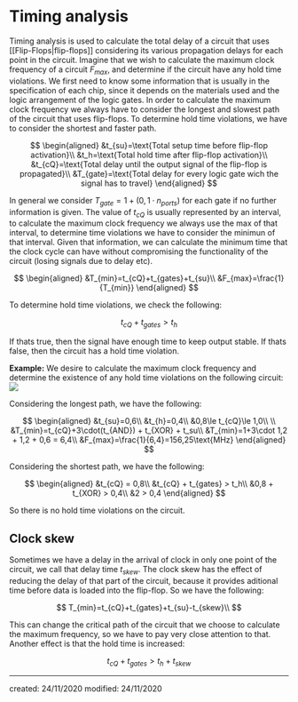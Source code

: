 # Timing analysis
Timing analysis is used to calculate the total delay of a circuit that uses [[Flip-Flops|flip-flops]] considering its various propagation delays for each point in the circuit.
Imagine that we wish to calculate the maximum clock frequency of a circuit $F_{max}$, and determine if the circuit have any hold time violations. We first need to know some information that is usually in the specification of each chip, since it depends on the materials used and the logic arrangement of the logic gates. 
In order to calculate the maximum clock frequency we always have to consider the longest and slowest path of the circuit that uses flip-flops. To determine hold time violations, we have to consider the shortest and faster path.

$$
\begin{aligned}
  &t_{su}=\text{Total setup time before flip-flop activation}\\
  &t_h=\text{Total hold time after flip-flop activation}\\
  &t_{cQ}=\text{Total delay until the output signal of the flip-flop is propagated}\\
  &T_{gate}=\text{Total delay for every logic gate wich the signal has to travel}
\end{aligned}
$$

In general we consider $T_{gate}=1 + (0,1\cdot n_{ports})$ for each gate if no further information is given. The value of $t_{cQ}$ is usually represented by an interval, to calculate the maximum clock frequency we always use the max of that interval, to determine time violations we have to consider the minimun of that interval.
Given that information, we can calculate the minimum time that the clock cycle can have without compromising the functionality of the circuit (losing signals due to delay etc).

$$
\begin{aligned}
  &T_{min}=t_{cQ}+t_{gates}+t_{su}\\
  &F_{max}=\frac{1}{T_{min}}
\end{aligned}
$$

To determine hold time violations, we check the following:

$$
t_{cQ} + t_{gates} > t_h
$$

If thats true, then the signal have enough time to keep output stable. If thats false, then the circuit has a hold time violation.

**Example:**
We desire to calculate the maximum clock frequency and determine the existence of any hold time violations on the following circuit:
![](timinganalysisexample.png)

Considering the longest path, we have the following:

$$
\begin{aligned}
  &t_{su}=0,6\\
  &t_{h}=0,4\\
  &0,8\le t_{cQ}\le 1,0\\
  \\
  &T_{min}=t_{cQ}+3\cdot(t_{AND}) + t_{XOR} + t_su\\
  &T_{min}=1+3\cdot 1,2 + 1,2 + 0,6 = 6,4\\
  &F_{max}=\frac{1}{6,4}=156,25\text{MHz}
\end{aligned}
$$

Considering the shortest path, we have the following:

$$
\begin{aligned}
  &t_{cQ} = 0,8\\
  &t_{cQ} + t_{gates} > t_h\\
  &0,8 + t_{XOR} > 0,4\\
  &2 > 0,4
\end{aligned}
$$

So there is no hold time violations on the circuit.

## Clock skew
Sometimes we have a delay in the arrival of clock in only one point of the circuit, we call that delay time $t_{skew}$. The clock skew has the effect of reducing the delay of that part of the circuit, because it provides aditional time before data is loaded into the flip-flop. So we have the following:

$$
  T_{min}=t_{cQ}+t_{gates}+t_{su}-t_{skew}\\
$$

This can change the critical path of the circuit that we choose to calculate the maximum frequency, so we have to pay very close attention to that. Another effect is that the hold time is increased:

$$
  t_{cQ} + t_{gates} > t_h + t_{skew}
$$

---

created: 24/11/2020
modified: 24/11/2020
